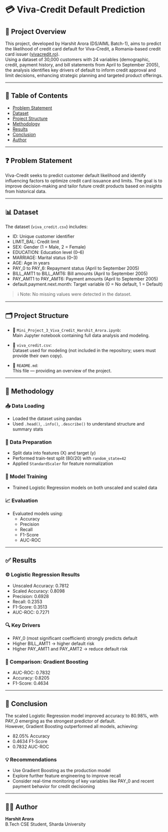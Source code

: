 # 💳 Viva-Credit Default Prediction

## 📌 Project Overview  
This project, developed by Harshit Arora (DS/AIML Batch-1), aims to predict the likelihood of credit card default for Viva-Credit, a Romania-based credit card issuer ([vivacredit.ro](https://vivacredit.ro)).  
Using a dataset of 30,000 customers with 24 variables (demographic, credit, payment history, and bill statements from April to September 2005), the analysis identifies key drivers of default to inform credit approval and limit decisions, enhancing strategic planning and targeted product offerings.

---

## 🧭 Table of Contents  
- [Problem Statement](#problem-statement)  
- [Dataset](#dataset)  
- [Project Structure](#project-structure)  
- [Methodology](#methodology)  
- [Results](#results)  
- [Conclusion](#conclusion)  
- [Author](#author)

---

## ❓ Problem Statement  
Viva-Credit seeks to predict customer default likelihood and identify influencing factors to optimize credit card issuance and limits. The goal is to improve decision-making and tailor future credit products based on insights from historical data.

---

## 📊 Dataset  
The dataset (`viva_credit.csv`) includes:

- ID: Unique customer identifier  
- LIMIT_BAL: Credit limit  
- SEX: Gender (1 = Male, 2 = Female)  
- EDUCATION: Education level (0–6)  
- MARRIAGE: Marital status (0–3)  
- AGE: Age in years  
- PAY_0 to PAY_6: Repayment status (April to September 2005)  
- BILL_AMT1 to BILL_AMT6: Bill amounts (April to September 2005)  
- PAY_AMT1 to PAY_AMT6: Payment amounts (April to September 2005)  
- default.payment.next.month: Target variable (0 = No default, 1 = Default)

> ℹ️ Note: No missing values were detected in the dataset.

---

## 🗂 Project Structure  
- 📓 `Mini_Project_3_Viva_Credit_Harshit_Arora.ipynb`:  
  Main Jupyter notebook containing full data analysis and modeling.

- 📁 `viva_credit.csv`:  
  Dataset used for modeling (not included in the repository; users must provide their own copy).

- 📄 `README.md`:  
  This file — providing an overview of the project.

---

## 🧪 Methodology  

### 📥 Data Loading  
- Loaded the dataset using pandas  
- Used `.head()`, `.info()`, `.describe()` to understand structure and summary stats  

### 🧹 Data Preparation  
- Split data into features (X) and target (y)  
- Performed train-test split (80/20) with `random_state=42`  
- Applied `StandardScaler` for feature normalization  

### 🤖 Model Training  
- Trained Logistic Regression models on both unscaled and scaled data  

### 📈 Evaluation  
- Evaluated models using:
  - Accuracy
  - Precision
  - Recall
  - F1-Score
  - AUC-ROC

---

## ✅ Results  

### ⚙️ Logistic Regression Results  
- Unscaled Accuracy: 0.7812  
- Scaled Accuracy: 0.8098  
- Precision: 0.6928  
- Recall: 0.2353  
- F1-Score: 0.3513  
- AUC-ROC: 0.7271

### 🔍 Key Drivers  
- PAY_0 (most significant coefficient) strongly predicts default  
- Higher BILL_AMT1 → higher default risk  
- Higher PAY_AMT1 and PAY_AMT2 → reduce default risk

### 🥇 Comparison: Gradient Boosting  
- AUC-ROC: 0.7832  
- Accuracy: 0.8205  
- F1-Score: 0.4634

---

## 🧾 Conclusion  
The scaled Logistic Regression model improved accuracy to 80.98%, with PAY_0 emerging as the strongest predictor of default.  
However, Gradient Boosting outperformed all models, achieving:

- 82.05% Accuracy  
- 0.4634 F1-Score  
- 0.7832 AUC-ROC

### 💡 Recommendations  
- Use Gradient Boosting as the production model  
- Explore further feature engineering to improve recall  
- Consider real-time monitoring of key variables like PAY_0 and recent payment behavior for credit decisioning

---

## 👨‍💻 Author  
**Harshit Arora**  
B.Tech CSE Student, Sharda University
